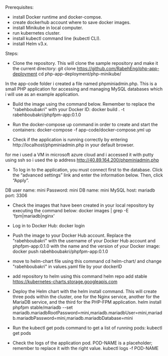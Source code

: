 Prerequisites:
- install Docker runtime and docker-compse.
- create dockerhub account where to save docker images.
- install Minikube in local computer.
- run kubernetes cluster.
- install kubectl command line (kubectl CLI).
- install Helm v3.x.


Steps:
* Clone the repository. This will clone the sample repository and make it the current directory:
   git clone https://github.com/RabehEng/php-app-deployment
   cd php-app-deployment/php-minikube/
   
In the app-code folder i created a file named phpminiadmin.php. This is a small PHP application for accessing and managing MySQL databases which i will use as an example application.
   
* Build the image using the command below. Remember to replace the "rabehboubakri"  with your Docker ID:
    docker build . -t  rabehboubakri/phpfpm-app:0.1.0

* Run the docker-compose up command in order to create and start the containers:
    docker-compose -f app-code/docker-compose.yml up
   
* Check if the application is running correctly by entering http://localhost/phpminiadmin.php in your default browser.

for me i used a VM in microsoft azure cloud and i accessed it with putty using ssh so i used the ip address  http://40.89.164.200/phpminiadmin.php

* To log in to the application, you must connect first to the database. Click the “advanced settings” link and enter the information below. Then, click “Apply”.

DB user name: mini
Password: mini
DB name: mini
MySQL host: mariadb
port: 3306

* Check the images that have been created in your local repository by executing the command below:
     docker images | grep -E 'fpm|mariadb|nginx'

* Log in to Docker Hub:
   docker login
	 
* Push the image to your Docker Hub account. Replace the "rabehboubakri" with the username of your Docker Hub account and phpfpm-app:0.1.0 with the name and the version of your Docker image:
      docker push rabehboubakri/phpfpm-app:0.1.0
			
* move to helm-chart file using this command
cd helm-chart/
and change "rabehboubakri" in values.yaml file by your dockerID

* add repository to helm using this command 
    helm repo add stable https://kubernetes-charts.storage.googleapis.com
		
* Deploy the Helm chart with the helm install command. This will create three pods within the cluster, one for the Nginx service, another for the MariaDB service, and the third for the PHP-FPM application.
     helm install phpfpm stable/mariadb  --set mariadb.mariadbRootPassword=mini,mariadb.mariadbUser=mini,mariadb.mariadbPassword=mini,mariadb.mariadbDatabase=mini
		 
* Run the kubectl get pods command to get a list of running pods:
     kubectl get pods
		 
* Check the logs of the application pod. POD-NAME is a placeholder; remember to replace it with the right value.
        kubectl logs -f POD-NAME
